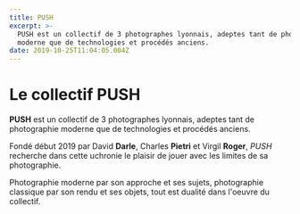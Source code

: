 ```yaml
---
title: PUSH
excerpt: >-
  PUSH est un collectif de 3 photographes lyonnais, adeptes tant de photographie
  moderne que de technologies et procédés anciens.
date: 2019-10-25T11:04:05.004Z
---
```

# Le collectif PUSH

**PUSH** est un collectif de 3 photographes lyonnais, adeptes tant de photographie moderne que de technologies et procédés anciens.

Fondé début 2019 par David **Darle**, Charles **Pietri** et Virgil **Roger**, _PUSH_ recherche dans cette uchronie le plaisir de jouer avec les limites de sa photographie.

Photographie moderne par son approche et ses sujets, photographie classique par son rendu et ses objets, tout est dualité dans l'oeuvre du collectif.
